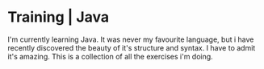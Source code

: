 # Training | Java #

I'm currently learning Java. It was never my favourite language, but i have recently discovered the beauty of it's structure and syntax. I have to admit it's amazing. This is a collection of all the exercises i'm doing.